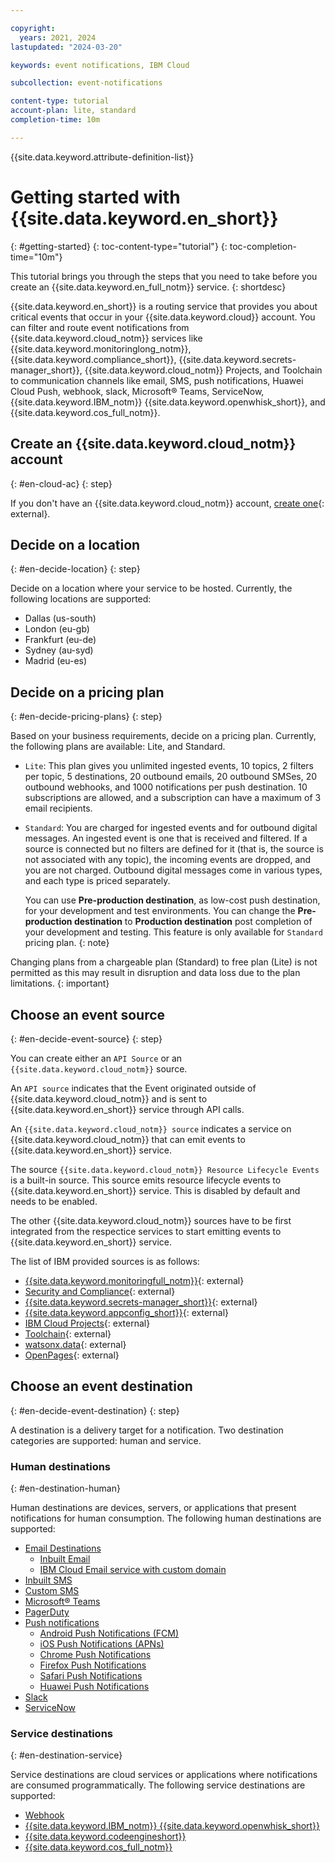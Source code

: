 ```yaml
---

copyright:
  years: 2021, 2024
lastupdated: "2024-03-20"

keywords: event notifications, IBM Cloud

subcollection: event-notifications

content-type: tutorial
account-plan: lite, standard
completion-time: 10m

---
```


{{site.data.keyword.attribute-definition-list}}

# Getting started with {{site.data.keyword.en_short}}
{: #getting-started}
{: toc-content-type="tutorial"}
{: toc-completion-time="10m"}

This tutorial brings you through the steps that you need to take before you create an {{site.data.keyword.en_full_notm}} service.
{: shortdesc}

{{site.data.keyword.en_short}} is a routing service that provides you about critical events that occur in your {{site.data.keyword.cloud}} account. You can filter and route event notifications from {{site.data.keyword.cloud_notm}} services like {{site.data.keyword.monitoringlong_notm}}, {{site.data.keyword.compliance_short}}, {{site.data.keyword.secrets-manager_short}}, {{site.data.keyword.cloud_notm}} Projects, and Toolchain to communication channels like email, SMS, push notifications, Huawei Cloud Push, webhook, slack, Microsoft&reg; Teams, ServiceNow, {{site.data.keyword.IBM_notm}} {{site.data.keyword.openwhisk_short}}, and {{site.data.keyword.cos_full_notm}}.

## Create an {{site.data.keyword.cloud_notm}} account
{: #en-cloud-ac}
{: step}

If you don't have an {{site.data.keyword.cloud_notm}} account, [create one](https://{DomainName}/registration){: external}.

## Decide on a location
{: #en-decide-location}
{: step}

Decide on a location where your service to be hosted. Currently, the following locations are supported:

* Dallas (us-south)
* London (eu-gb)
* Frankfurt (eu-de)
* Sydney (au-syd)
* Madrid (eu-es)

## Decide on a pricing plan
{: #en-decide-pricing-plans}
{: step}

Based on your business requirements, decide on a pricing plan. Currently, the following plans are available: Lite, and Standard.

- `Lite`: This plan gives you unlimited ingested events, 10 topics, 2 filters per topic, 5 destinations, 20 outbound emails, 20 outbound SMSes, 20 outbound webhooks, and 1000 notifications per push destination. 10 subscriptions are allowed, and a subscription can have a maximum of 3 email recipients.

- `Standard`: You are charged for ingested events and for outbound digital messages. An ingested event is one that is received and filtered. If a source is connected but no filters are defined for it (that is, the source is not associated with any topic), the incoming events are dropped, and you are not charged. Outbound digital messages come in various types, and each type is priced separately.

   You can use **Pre-production destination**, as low-cost push destination, for your development and test environments. You can change the **Pre-production destination** to **Production destination** post completion of your development and testing. This feature is only available for `Standard` pricing plan.
   {: note}

Changing plans from a chargeable plan (Standard) to free plan (Lite) is not permitted as this may result in disruption and data loss due to the plan limitations.
{: important}

## Choose an event source
{: #en-decide-event-source}
{: step}

You can create either an `API Source` or an `{{site.data.keyword.cloud_notm}}` source.

An `API source` indicates that the Event originated outside of {{site.data.keyword.cloud_notm}} and is sent to {{site.data.keyword.en_short}} service through API calls.

An `{{site.data.keyword.cloud_notm}} source` indicates a service on {{site.data.keyword.cloud_notm}} that can emit events to {{site.data.keyword.en_short}} service.

The source `{{site.data.keyword.cloud_notm}} Resource Lifecycle Events` is a built-in source.  This source emits resource lifecycle events to {{site.data.keyword.en_short}} service. This is disabled by default and needs to be enabled.

The other {{site.data.keyword.cloud_notm}} sources have to be first integrated from the respectice services to start emitting events to {{site.data.keyword.en_short}} service.

The list of IBM provided sources is as follows:
- [{{site.data.keyword.monitoringfull_notm}}](https://{DomainName}/docs/monitoring?topic=monitoring-eventnotif){: external}
- [Security and Compliance](https://{DomainName}/docs/security-compliance?topic=security-compliance-event-notifications&interface=ui){: external}
- [{{site.data.keyword.secrets-manager_short}}](https://{DomainName}/docs/secrets-manager?topic=secrets-manager-event-notifications&interface=ui){: external}
- [{{site.data.keyword.appconfig_short}}](https://{DomainName}/docs/app-configuration?topic=app-configuration-ac-int-en){: external}
- [IBM Cloud Projects](https://{DomainName}/docs/secure-enterprise?topic=secure-enterprise-event-notifications-events&interface=ui){: external}
- [Toolchain](https://{DomainName}/docs/ContinuousDelivery?topic=ContinuousDelivery-event-notifications-cd&interface=ui){: external}
- [watsonx.data](https://{DomainName}/docs/watsonxdata?topic=watsonxdata-event-notifications-events){: external}
- [OpenPages](https://{DomainName}/docs/openpages?topic=openpages-event-notifications-events){: external}


## Choose an event destination
{: #en-decide-event-destination}
{: step}

A destination is a delivery target for a notification. Two destination categories are supported: human and service.

### Human destinations
{: #en-destination-human}

Human destinations are devices, servers, or applications that present notifications for human consumption. The following human destinations are supported:

- [Email Destinations](/docs/event-notifications?topic=event-notifications-en-destinations-email)
   - [Inbuilt Email](/docs/event-notifications?topic=event-notifications-en-destination-email-destination-default)
   - [IBM Cloud Email service with custom domain](/docs/event-notifications?topic=event-notifications-en-destinations-custom-email)
- [Inbuilt SMS](/docs/event-notifications?topic=event-notifications-en-destinations-sms)
- [Custom SMS](/docs/event-notifications?topic=event-notifications-en-destinations-sms-custom)
- [Microsoft&reg; Teams](/docs/event-notifications?topic=event-notifications-en-destinations-msteams)
- [PagerDuty](/docs/event-notifications?topic=event-notifications-en-destinations-pagerduty)
- [Push notifications](/docs/event-notifications?topic=event-notifications-en-destinations-push)
   - [Android Push Notifications (FCM)](/docs/event-notifications?topic=event-notifications-en-push-fcm)
   - [iOS Push Notifications (APNs)](/docs/event-notifications?topic=event-notifications-en-push-apns)
   - [Chrome Push Notifications](/docs/event-notifications?topic=event-notifications-en-push-chrome)
   - [Firefox Push Notifications](/docs/event-notifications?topic=event-notifications-en-push-firefox)
   - [Safari Push Notifications](/docs/event-notifications?topic=event-notifications-en-push-safari)
   - [Huawei Push Notifications](/docs/event-notifications?topic=event-notifications-en-push-huawei)
- [Slack](/docs/event-notifications?topic=event-notifications-en-destinations-slack)
- [ServiceNow](/docs/event-notifications?topic=event-notifications-en-destinations-servicenow)

### Service destinations
{: #en-destination-service}

Service destinations are cloud services or applications where notifications are consumed programmatically. The following service destinations are supported:

- [Webhook](/docs/event-notifications?topic=event-notifications-en-destinations-webhook)
- [{{site.data.keyword.IBM_notm}} {{site.data.keyword.openwhisk_short}}](/docs/event-notifications?topic=event-notifications-en-destinations-cloud-functions)
- [{{site.data.keyword.codeengineshort}}](/docs/event-notifications?topic=event-notifications-en-destinations-codeengine)
- [{{site.data.keyword.cos_full_notm}}](/docs/event-notifications?topic=event-notifications-en-destinations-cloud-object-storage)
